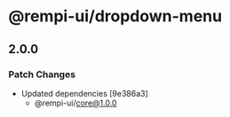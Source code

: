 # @rempi-ui/dropdown-menu

## 2.0.0

### Patch Changes

- Updated dependencies [9e386a3]
  - @rempi-ui/core@1.0.0
